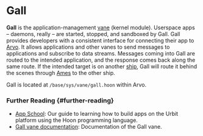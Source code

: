 # Gall

**Gall** is the application-management [vane](vane.md) (kernel module). Userspace apps –⁠ daemons, really –⁠ are started, stopped, and sandboxed by Gall. Gall provides developers with a consistent interface for connecting their app to [Arvo](arvo.md). It allows applications and other vanes to send messages to applications and subscribe to data streams. Messages coming into Gall are routed to the intended application, and the response comes back along the same route. If the intended target is on another [ship](ship.md), Gall will route it behind the scenes through [Ames](ames.md) to the other ship.

Gall is located at `/base/sys/vane/gall.hoon` within Arvo.

### Further Reading {#further-reading}

- [App School](../courses/app-school): Our guide to learning how to build apps on the Urbit platform using the Hoon programming language.
- [Gall vane documentation](../urbit-os/kernel/gall): Documentation of the Gall vane.
